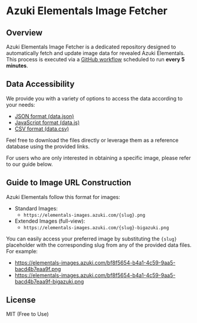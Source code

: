 # Azuki Elementals Image Fetcher

## Overview

Azuki Elementals Image Fetcher is a dedicated repository designed to automatically fetch and update image data for revealed Azuki Elementals. This process is executed via a [GitHub workflow](https://github.com/miffycs/azuki-elementals-image-fetch/blob/master/.github/workflows/main.yml) scheduled to run **every 5 minutes**.

## Data Accessibility

We provide you with a variety of options to access the data according to your needs:
- [JSON format (data.json)](https://raw.githubusercontent.com/miffycs/azuki-elementals-image-fetch/master/data.json)
- [JavaScript format (data.js)](https://raw.githubusercontent.com/miffycs/azuki-elementals-image-fetch/master/data.js)
- [CSV format (data.csv)](https://raw.githubusercontent.com/miffycs/azuki-elementals-image-fetch/master/data.csv)

Feel free to download the files directly or leverage them as a reference database using the provided links.

For users who are only interested in obtaining a specific image, please refer to our guide below.

## Guide to Image URL Construction

Azuki Elementals follow this format for images:

- Standard Images:
    - `https://elementals-images.azuki.com/{slug}.png`
- Extended Images (full-view):
    - `https://elementals-images.azuki.com/{slug}-bigazuki.png`

You can easily access your preferred image by substituting the `{slug}` placeholder with the corresponding slug from any of the provided data files. For example:
- https://elementals-images.azuki.com/bf8f5654-b4a1-4c59-9aa5-bacd4b7eaa9f.png
- https://elementals-images.azuki.com/bf8f5654-b4a1-4c59-9aa5-bacd4b7eaa9f-bigazuki.png

## License

MIT (Free to Use)